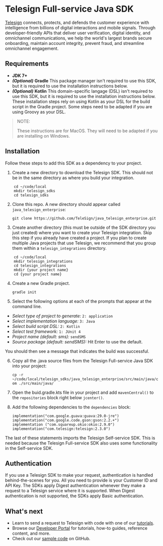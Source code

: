 # Telesign Full-service Java SDK

[Telesign](https://telesign.com) connects, protects, and defends the customer experience with intelligence from billions of digital interactions and mobile signals. Through developer-friendly APIs that deliver user verification, digital identity, and omnichannel communications, we help the world's largest brands secure onboarding, maintain account integrity, prevent fraud, and streamline omnichannel engagement.

## Requirements

* **JDK 7+**
* ***_(Optional)_*** **Gradle** This package manager isn't required to use this SDK, but it is required to use the installation instructions below.
* ***_(Optional)_*** **Kotlin** This domain-specific langage (DSL) isn't required to use this SDK, but it is required to use the installation instructions below. These installation steps rely on using Kotlin as your DSL for the build script in the Gradle project. Some steps need to be adapted if you are using Groovy as your DSL.

> NOTE:
>
> These instructions are for MacOS. They will need to be adapted if you are installing on Windows.

## Installation

Follow these steps to add this SDK as a dependency to your project.

1. Create a new directory to download the Telesign SDK. This should not be in the same directory as where you build your integration.

```
    cd ~/code/local
    mkdir telesign_sdks
    cd telesign_sdks
```

2. Clone this repo. A new directory should appear called `java_telesign_enterprise`:

   `git clone https://github.com/TeleSign/java_telesign_enterprise.git`

3. Create another directory (this must be outside of the SDK directory you just created) where you want to create your Telesign integration. Skip this step if you already have created a project. If you plan to create multiple Java projects that use Telesign, we recommend that you group them within a `telesign_integrations` directory.

```
    cd ~/code/local
    mkdir telesign_integrations
    cd telesign_integrations
    mkdir {your project name}
    cd {your project name}
```

4. Create a new Gradle project.

   `gradle init`

5. Select the following options at each of the prompts that appear at the command line.

* *Select type of project to generate:* `2: application`
* *Select implementation language:* `3: Java`
* *Select build script DSL:* `2: Kotlin`
* *Select test framework:* `1: JUnit 4`
* *Project name (default: sms):* `sendSMS`
* *Source package (default: sendSMS):* Hit Enter to use the default.

You should then see a message that indicates the build was successful.

6. Copy all the .java source files from the Telesign Full-service Java SDK into your project:

   `cp -r ~/code/local/telesign_sdks/java_telesign_enterprise/src/main/java/com ./src/main/java/`

7. Open the buid.gradle.kts file in your project and add `mavenCentral()` to the `repositories` block right below `jcenter()`.

8. Add the following dependencies to the `dependencies` block:

   ```
   implementation("com.google.guava:guava:29.0-jre")
   implementation("com.google.code.gson:gson:2.2.+")
   implementation ("com.squareup.okio:okio:2.9.0")
   implementation("com.telesign:telesign:2.3.0")
   ```

The last of these statements imports the Telesign Self-service SDK. This is needed because the Telesign Full-service SDK also uses some functionality in the Self-service SDK.

## Authentication

If you use a Telesign SDK to make your request, authentication is handled behind-the-scenes for you. All you need to provide is your Customer ID and API Key. The SDKs apply Digest authentication whenever they make a request to a Telesign service where it is supported. When Digest authentication is not supported, the SDKs apply Basic authentication.

## What's next

* Learn to send a request to Telesign with code with one of our [tutorials](https://developer.telesign.com/enterprise/docs/tutorials).
* Browse our [Developer Portal](https://developer.telesign.com) for tutorials, how-to guides, reference content, and more.
* Check out our [sample code](https://github.com/TeleSign/sample_code) on GitHub.
